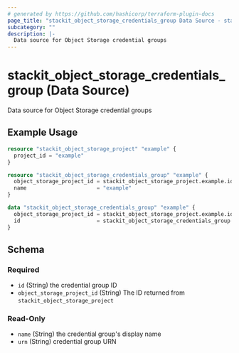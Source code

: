 ```yaml
---
# generated by https://github.com/hashicorp/terraform-plugin-docs
page_title: "stackit_object_storage_credentials_group Data Source - stackit"
subcategory: ""
description: |-
  Data source for Object Storage credential groups
---
```


# stackit_object_storage_credentials_group (Data Source)

Data source for Object Storage credential groups

## Example Usage

```terraform
resource "stackit_object_storage_project" "example" {
  project_id = "example"
}

resource "stackit_object_storage_credentials_group" "example" {
  object_storage_project_id = stackit_object_storage_project.example.id
  name                      = "example"
}

data "stackit_object_storage_credentials_group" "example" {
  object_storage_project_id = stackit_object_storage_project.example.id
  id                        = stackit_object_storage_credentials_group.example.id
}
```

<!-- schema generated by tfplugindocs -->
## Schema

### Required

- `id` (String) the credential group ID
- `object_storage_project_id` (String) The ID returned from `stackit_object_storage_project`

### Read-Only

- `name` (String) the credential group's display name
- `urn` (String) credential group URN


